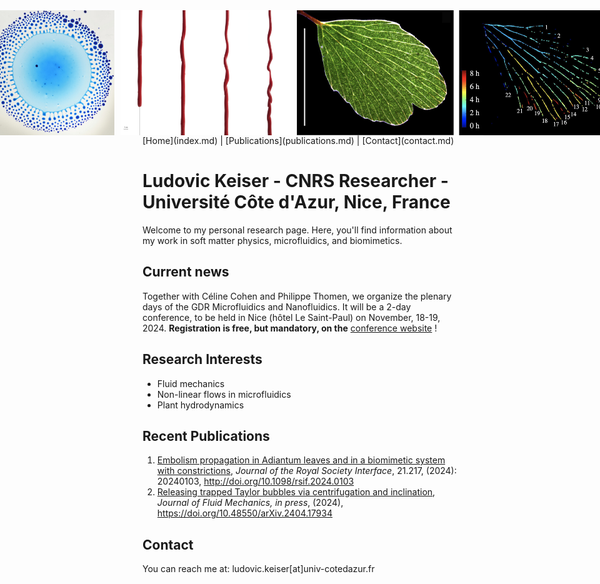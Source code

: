 <link rel="stylesheet" href="/assets/css/custom.css">

<div style="display: flex; justify-content: center; align-items: center; gap: 10px;">
    <img src="/images/Marangoni bursting.png" alt="Header Image" style="height: 200px; width: auto;">
    <img src="/images/Helical_drainage1.jpg" alt="Header Image" style="height: 200px; width: auto;">
        <img src="/images/Leaves_embolized.png" alt="Header Image" style="height: 200px; width: auto;">
</div>
<meta name="description" content="Site web personnel de Ludovic Keiser, chargé de recherche au CNRS, spécialiste en physique de la matière molle, biomimétisme, et microfluidique.">
<meta name="keywords" content="Ludovic Keiser, physics, soft matter, biomimetics, microfluidics, cavitation, plant hydraulics, CNRS, Université Côte d'Azur, UniCA, physique, matière molle, biomimétisme, microfluidique, recherche">
<meta name="author" content="Ludovic Keiser">
[Home](index.md) | [Publications](publications.md) | [Contact](contact.md)

# Ludovic Keiser - CNRS Researcher - Université Côte d'Azur, Nice, France

Welcome to my personal research page. Here, you'll find information about my work in soft matter physics, microfluidics, and biomimetics.

## Current news

Together with Céline Cohen and Philippe Thomen, we organize the plenary days of the GDR Microfluidics and Nanofluidics. It will be a 2-day conference, to be held in Nice (hôtel Le Saint-Paul) on November, 18-19, 2024. **Registration is free, but mandatory, on the** [conference website](https://gdr-mnf-2024.sciencesconf.org) !

## Research Interests
- Fluid mechanics
- Non-linear flows in microfluidics
- Plant hydrodynamics

## Recent Publications
1. [Embolism propagation in Adiantum leaves and in a biomimetic system with constrictions](/publications/Keiser2024_JRSI.pdf), *Journal of the Royal Society Interface*, 21.217, (2024): 20240103, http://doi.org/10.1098/rsif.2024.0103
2. [Releasing trapped Taylor bubbles via centrifugation and inclination](/publications/Marcotte2024_JFM.pdf), *Journal of Fluid Mechanics, in press*, (2024), https://doi.org/10.48550/arXiv.2404.17934

## Contact
You can reach me at: ludovic.keiser[at]univ-cotedazur.fr
